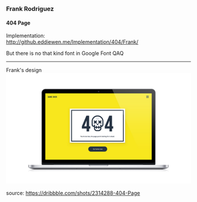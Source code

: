 ### Frank Rodriguez
#### 404 Page

Implementation:  
<http://github.eddiewen.me/Implementation/404/Frank/>

But there is no that kind font in Google Font QAQ

----
Frank's design
![404](images/Desktop.jpg)

source: <https://dribbble.com/shots/2314288-404-Page>